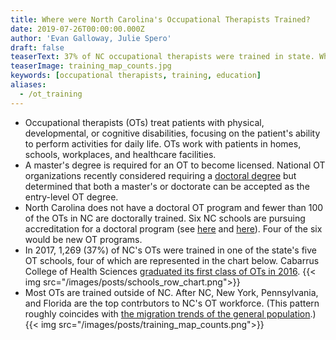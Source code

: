 ```yaml
---
title: Where were North Carolina's Occupational Therapists Trained?
date: 2019-07-26T00:00:00.000Z
author: 'Evan Galloway, Julie Spero'
draft: false
teaserText: 37% of NC occupational therapists were trained in state. What about the rest?
teaserImage: training_map_counts.jpg
keywords: [occupational therapists, training, education]
aliases:
  - /ot_training
---
```



* Occupational therapists (OTs) treat patients with physical, developmental, or cognitive disabilities, focusing on the patient's ability to perform activities for daily life. OTs work with patients in homes, schools, workplaces, and healthcare facilities. 
* A master's degree is required for an OT to become licensed. National OT organizations recently considered requiring a [doctoral degree](https://www.aota.org/Education-Careers/entry-level-mandate-doctorate-bachelors.aspx) but determined that both a master's or doctorate can be accepted as the entry-level OT degree. 
* North Carolina does not have a doctoral OT program and fewer than 100 of the OTs in NC are doctorally trained. Six NC schools are pursuing accreditation for a doctoral program (see [here](https://www.aota.org/Education-Careers/Find-School/Developing/OTD-Developing.aspx) and [here](https://www.aota.org/Education-Careers/Find-School/Applicant/OTD-Applicant.aspx)). Four of the six would be new OT programs.
* In 2017, 1,269 (37%) of NC's OTs were trained in one of the state's five OT schools, four of which are represented in the chart below. Cabarrus College of Health Sciences [graduated its first class of OTs in 2016](https://atriumhealth.org/education/cabarrus-college-of-health-sciences/academic-programs/occupational-therapy).
  {{< img  src="/images/posts/schools_row_chart.png">}}
* Most OTs are trained outside of NC. After NC, New York, Pennsylvania, and Florida are the top contrbutors to NC's OT workforce. (This pattern roughly coincides with [the migration trends of the general population](https://demography.cpc.unc.edu/2018/01/09/5-facts-to-know-about-migration-between-nc-and-other-states/).){{< img  src="/images/posts/training_map_counts.png">}}
